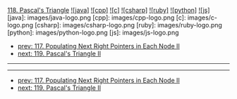 [118. Pascal's Triangle](https://leetcode.com/problems/pascals-triangle/)
[![java]](https://github.com/leetcode-study-group/leetcode-java-solutions/blob/master/118-pascals-triangle.md)
[![cpp]](https://github.com/leetcode-study-group/leetcode-cpp-solutions/blob/master/118-pascals-triangle.md)
[![c]](https://github.com/leetcode-study-group/leetcode-c-solutions/blob/master/118-pascals-triangle.md)
[![csharp]](https://github.com/leetcode-study-group/leetcode-csharp-solutions/blob/master/118-pascals-triangle.md)
[![ruby]](https://github.com/leetcode-study-group/leetcode-ruby-solutions/blob/master/118-pascals-triangle.md)
[![python]](https://github.com/leetcode-study-group/leetcode-python-solutions/blob/master/118-pascals-triangle.md)
[![js]](https://github.com/leetcode-study-group/leetcode-js-solutions/blob/master/118-pascals-triangle.md)
[java]: images/java-logo.png
[cpp]: images/cpp-logo.png
[c]: images/c-logo.png
[csharp]: images/csharp-logo.png
[ruby]: images/ruby-logo.png
[python]: images/python-logo.png
[js]: images/js-logo.png

- [prev: 117. Populating Next Right Pointers in Each Node II](117-populating-next-right-pointers-in-each-node-ii.md)
- [next: 119. Pascal's Triangle II](119-pascals-triangle-ii.md)

---


---

- [prev: 117. Populating Next Right Pointers in Each Node II](117-populating-next-right-pointers-in-each-node-ii.md)
- [next: 119. Pascal's Triangle II](119-pascals-triangle-ii.md)
